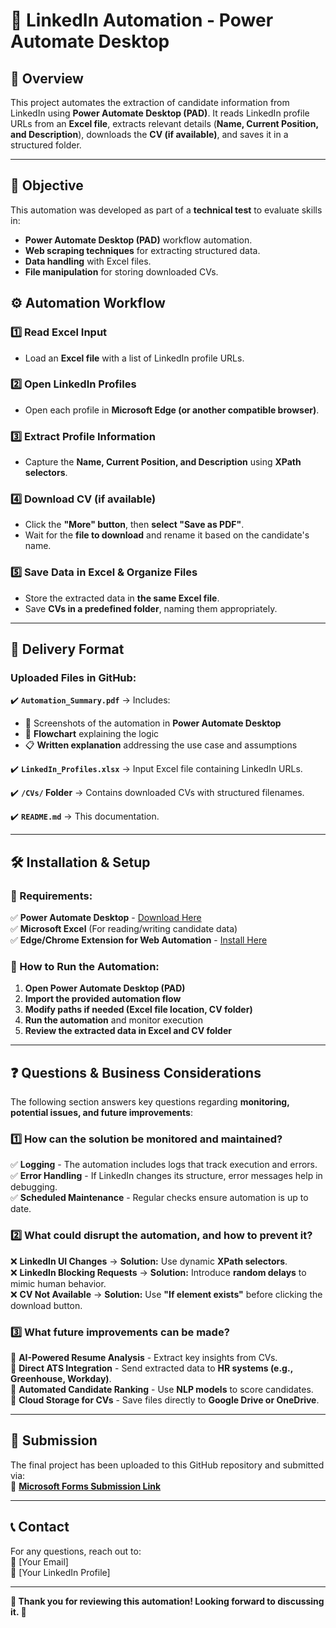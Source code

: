 # 🔹 LinkedIn Automation - Power Automate Desktop  

## 📌 Overview  
This project automates the extraction of candidate information from LinkedIn using **Power Automate Desktop (PAD)**. It reads LinkedIn profile URLs from an **Excel file**, extracts relevant details (**Name, Current Position, and Description**), downloads the **CV (if available)**, and saves it in a structured folder.  

---

## 🎯 **Objective**  
This automation was developed as part of a **technical test** to evaluate skills in:  
- **Power Automate Desktop (PAD)** workflow automation.  
- **Web scraping techniques** for extracting structured data.  
- **Data handling** with Excel files.  
- **File manipulation** for storing downloaded CVs.  

## ⚙️ **Automation Workflow**  

### **1️⃣ Read Excel Input**  
- Load an **Excel file** with a list of LinkedIn profile URLs.  

### **2️⃣ Open LinkedIn Profiles**  
- Open each profile in **Microsoft Edge (or another compatible browser)**.  

### **3️⃣ Extract Profile Information**  
- Capture the **Name, Current Position, and Description** using **XPath selectors**.  

### **4️⃣ Download CV (if available)**  
- Click the **"More" button**, then **select "Save as PDF"**.  
- Wait for the **file to download** and rename it based on the candidate's name.  

### **5️⃣ Save Data in Excel & Organize Files**  
- Store the extracted data in **the same Excel file**.  
- Save **CVs in a predefined folder**, naming them appropriately.  

---

## 📑 **Delivery Format**  

### **Uploaded Files in GitHub:**  
✔️ **`Automation_Summary.pdf`** → Includes:  
   - 📸 Screenshots of the automation in **Power Automate Desktop**  
   - 📝 **Flowchart** explaining the logic  
   - 📋 **Written explanation** addressing the use case and assumptions  

✔️ **`LinkedIn_Profiles.xlsx`** → Input Excel file containing LinkedIn URLs.  

✔️ **`/CVs/` Folder** → Contains downloaded CVs with structured filenames.  

✔️ **`README.md`** → This documentation.  

---

## 🛠 **Installation & Setup**  

### **🔹 Requirements:**  
✅ **Power Automate Desktop** - [Download Here](https://flow.microsoft.com/en-us/desktop/)  
✅ **Microsoft Excel** (For reading/writing candidate data)  
✅ **Edge/Chrome Extension for Web Automation** - [Install Here](https://chrome.google.com/webstore/)  

### **🔹 How to Run the Automation:**  
1. **Open Power Automate Desktop (PAD)**  
2. **Import the provided automation flow**  
3. **Modify paths if needed (Excel file location, CV folder)**  
4. **Run the automation** and monitor execution  
5. **Review the extracted data in Excel and CV folder**  

---

## ❓ **Questions & Business Considerations**  
The following section answers key questions regarding **monitoring, potential issues, and future improvements**:  

### **1️⃣ How can the solution be monitored and maintained?**  
✅ **Logging** - The automation includes logs that track execution and errors.  
✅ **Error Handling** - If LinkedIn changes its structure, error messages help in debugging.  
✅ **Scheduled Maintenance** - Regular checks ensure automation is up to date.  

### **2️⃣ What could disrupt the automation, and how to prevent it?**  
❌ **LinkedIn UI Changes** → **Solution:** Use dynamic **XPath selectors**.  
❌ **LinkedIn Blocking Requests** → **Solution:** Introduce **random delays** to mimic human behavior.  
❌ **CV Not Available** → **Solution:** Use **"If element exists"** before clicking the download button.  

### **3️⃣ What future improvements can be made?**  
🚀 **AI-Powered Resume Analysis** - Extract key insights from CVs.  
🚀 **Direct ATS Integration** - Send extracted data to **HR systems (e.g., Greenhouse, Workday)**.  
🚀 **Automated Candidate Ranking** - Use **NLP models** to score candidates.  
🚀 **Cloud Storage for CVs** - Save files directly to **Google Drive or OneDrive**.  

---

## 📩 **Submission**  
The final project has been uploaded to this GitHub repository and submitted via:  
🔗 **[Microsoft Forms Submission Link](https://forms.microsoft.com/r/2Q6iZpYvPT)**  

---

## 📞 **Contact**  
For any questions, reach out to:  
📧 [Your Email]  
🔗 [Your LinkedIn Profile]  

---

**🚀 Thank you for reviewing this automation! Looking forward to discussing it. 🚀**
